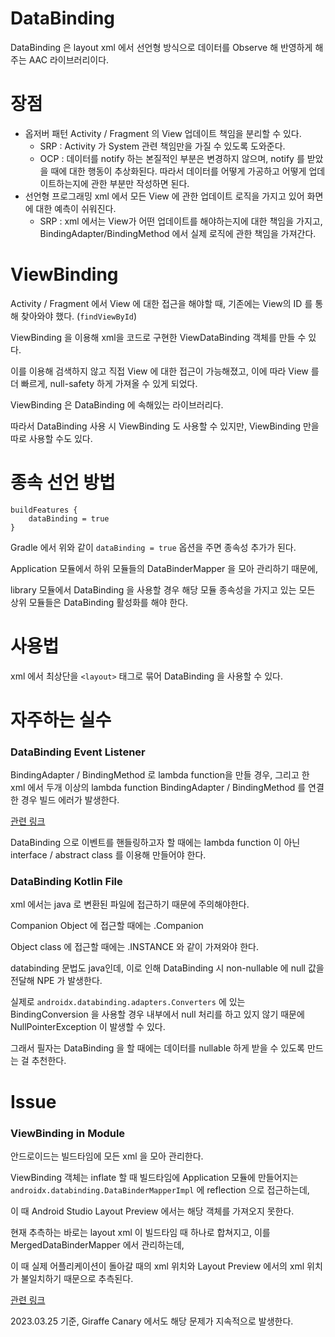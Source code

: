 # DataBinding
DataBinding 은 layout xml 에서 선언형 방식으로 데이터를 Observe 해 반영하게 해주는 AAC 라이브러리이다.

# 장점
- 옵저버 패턴
  Activity / Fragment 의 View 업데이트 책임을 분리할 수 있다.
  - SRP : Activity 가 System 관련 책임만을 가질 수 있도록 도와준다.
  - OCP : 데이터를 notify 하는 본질적인 부분은 변경하지 않으며, notify 를 받았을 때에 대한 행동이 추상화된다. 따라서 데이터를 어떻게 가공하고 어떻게 업데이트하는지에 관한 부분만 작성하면 된다.
- 선언형 프로그래밍
  xml 에서 모든 View 에 관한 업데이트 로직을 가지고 있어 화면에 대한 예측이 쉬워진다.
  - SRP : xml 에서는 View가 어떤 업데이트를 해야하는지에 대한 책임을 가지고, BindingAdapter/BindingMethod 에서 실제 로직에 관한 책임을 가져간다.

# ViewBinding
Activity / Fragment 에서 View 에 대한 접근을 해야할 때, 기존에는 View의 ID 를 통해 찾아와야 했다. (`findViewById`)

ViewBinding 을 이용해 xml을 코드로 구현한 ViewDataBinding 객체를 만들 수 있다.

이를 이용해 검색하지 않고 직접 View 에 대한 접근이 가능해졌고, 이에 따라 View 를 더 빠르게, null-safety 하게 가져올 수 있게 되었다.

ViewBinding 은 DataBinding 에 속해있는 라이브러리다.

따라서 DataBinding 사용 시 ViewBinding 도 사용할 수 있지만, ViewBinding 만을 따로 사용할 수도 있다.

# 종속 선언 방법
```
buildFeatures {
    dataBinding = true
}
```
Gradle 에서 위와 같이 `dataBinding = true` 옵션을 주면 종속성 추가가 된다.

Application 모듈에서 하위 모듈들의 DataBinderMapper 을 모아 관리하기 때문에,

library 모듈에서 DataBinding 을 사용할 경우 해당 모듈 종속성을 가지고 있는 모든 상위 모듈들은 DataBinding 활성화를 해야 한다.

# 사용법
xml 에서 최상단을 `<layout>` 태그로 묶어 DataBinding 을 사용할 수 있다.

# 자주하는 실수
### DataBinding Event Listener

BindingAdapter / BindingMethod 로 lambda function을 만들 경우, 그리고 한 xml 에서 두개 이상의 lambda function BindingAdapter / BindingMethod 를 연결한 경우 빌드 에러가 발생한다.

[관련 링크](https://stackoverflow.com/questions/54692274/android-data-binding-problem-missing-return-statement-in-generated-code-while-u)

DataBinding 으로 이벤트를 핸들링하고자 할 때에는 lambda function 이 아닌 interface / abstract class 를 이용해 만들어야 한다.

### DataBinding Kotlin File

xml 에서는 java 로 변환된 파일에 접근하기 때문에 주의해야한다.

Companion Object 에 접근할 때에는 .Companion

Object class 에 접근할 때에는 .INSTANCE 와 같이 가져와야 한다.

databinding 문법도 java인데, 이로 인해 DataBinding 시 non-nullable 에 null 값을 전달해 NPE 가 발생한다.

실제로 `androidx.databinding.adapters.Converters` 에 있는 BindingConversion 을 사용할 경우 내부에서 null 처리를 하고 있지 않기 때문에 NullPointerException 이 발생할 수 있다.

그래서 필자는 DataBinding 을 할 때에는 데이터를 nullable 하게 받을 수 있도록 만드는 걸 추천한다.

# Issue
### ViewBinding in Module

안드로이드는 빌드타임에 모든 xml 을 모아 관리한다.

ViewBinding 객체는 inflate 할 때 빌드타임에 Application 모듈에 만들어지는 `androidx.databinding.DataBinderMapperImpl` 에 reflection 으로 접근하는데,

이 때 Android Studio Layout Preview 에서는 해당 객체를 가져오지 못한다.

현재 추측하는 바로는 layout xml 이 빌드타임 때 하나로 합쳐지고, 이를 MergedDataBinderMapper 에서 관리하는데,

이 때 실제 어플리케이션이 돌아갈 때의 xml 위치와 Layout Preview 에서의 xml 위치가 불일치하기 때문으로 추측된다.

[관련 링크](https://issuetracker.google.com/u/3/issues/268597957)

2023.03.25 기준, Giraffe Canary 에서도 해당 문제가 지속적으로 발생한다.

